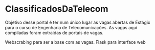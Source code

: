 # ClassificadosDaTelecom
Objetivo desse portal é ter num único lugar as vagas abertas de Estágio para o curso de Engenharia de Telecomunicações. As vagas aqui compiladas foram extraidas de portais de vagas.

Webscrabing para ser a base com as vagas. 
Flask para interface web

